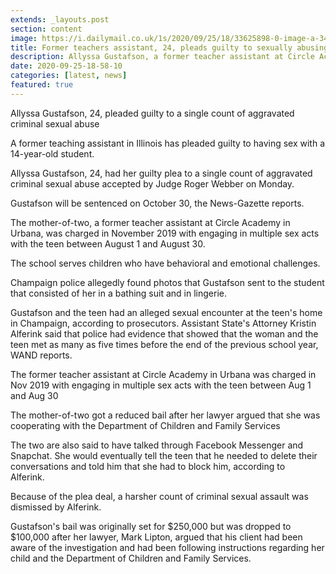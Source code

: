 ```yaml
---
extends: _layouts.post
section: content
image: https://i.dailymail.co.uk/1s/2020/09/25/18/33625898-0-image-a-34_1601055381588.jpg 
title: Former teachers assistant, 24, pleads guilty to sexually abusing a 14-year-old student  
description: Allyssa Gustafson, a former teacher assistant at Circle Academy in Illinois, was charged in Nov. 2019 for having sex with the teen. 
date: 2020-09-25-18-58-10 
categories: [latest, news] 
featured: true 
--- 
```

Allyssa Gustafson, 24, pleaded guilty to a single count of aggravated criminal sexual abuse

A former teaching assistant in Illinois has pleaded guilty to having sex with a 14-year-old student. 

Allyssa Gustafson, 24, had her guilty plea to a single count of aggravated criminal sexual abuse accepted by Judge Roger Webber on Monday.   

Gustafson will be sentenced on October 30, the News-Gazette reports.   

The mother-of-two, a former teacher assistant at Circle Academy in Urbana, was charged in November 2019 with engaging in multiple sex acts with the teen between August 1 and August 30. 

The school serves children who have behavioral and emotional challenges. 

Champaign police allegedly found photos that Gustafson sent to the student that consisted of her in a bathing suit and in lingerie.   

Gustafson and the teen had an alleged sexual encounter at the teen's home in Champaign, according to prosecutors. Assistant State's Attorney Kristin Alferink said that police had evidence that showed that the woman and the teen met as many as five times before the end of the previous school year, WAND reports. 

The former teacher assistant at Circle Academy in Urbana was charged in Nov 2019 with engaging in multiple sex acts with the teen between Aug 1 and Aug 30 

The mother-of-two got a reduced bail after her lawyer argued that she was cooperating with the Department of Children and Family Services

The two are also said to have talked through Facebook Messenger and Snapchat. She would eventually tell the teen that he needed to delete their conversations and told him that she had to block him, according to Alferink.     

Because of the plea deal, a harsher count of criminal sexual assault was dismissed by Alferink. 

Gustafson's bail was originally set for $250,000 but was dropped to $100,000 after her lawyer, Mark Lipton, argued that his client had been aware of the investigation and had been following instructions regarding her child and the Department of Children and Family Services.  

